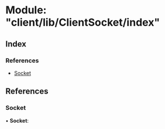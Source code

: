 
# Module: "client/lib/ClientSocket/index"

## Index

### References

* [Socket](_client_lib_clientsocket_index_.md#socket)

## References

### <a id="socket" name="socket"></a>  Socket

• **Socket**:
